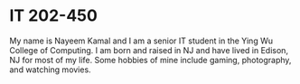 # IT 202-450
My name is Nayeem Kamal and I am a senior IT student in the Ying Wu College of Computing. I am born and raised in NJ and have lived in Edison, NJ for most of my life. Some hobbies of mine include gaming, photography, and watching movies.
